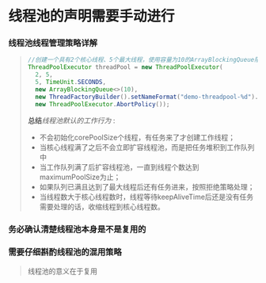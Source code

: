 # 线程池的声明需要手动进行

### 线程池线程管理策略详解

> ```java
> //创建一个具有2个核心线程、5个最大线程，使用容量为10的ArrayBlockingQueue阻塞队列作为工作队列的线程池，使用默认的AbortPolicy拒绝策略 
> ThreadPoolExecutor threadPool = new ThreadPoolExecutor( 
>   2, 5, 
>   5, TimeUnit.SECONDS, 
>   new ArrayBlockingQueue<>(10), 
>   new ThreadFactoryBuilder().setNameFormat("demo-threadpool-%d").get(), 
>   new ThreadPoolExecutor.AbortPolicy());
> ```
>
> __总结__*线程池默认的工作行为* :
>
> - 不会初始化corePoolSize个线程，有任务来了才创建工作线程；
> - 当核心线程满了之后不会立即扩容线程池，而是把任务堆积到工作队列中
> - 当工作队列满了后扩容线程池，一直到线程个数达到maximumPoolSize为止；
> - 如果队列已满且达到了最大线程后还有任务进来，按照拒绝策略处理；
> - 当线程数大于核心线程数时，线程等待keepAliveTime后还是没有任务需要处理的话，收缩线程到核心线程数。

### 务必确认清楚线程池本身是不是复用的

### 需要仔细斟酌线程池的混用策略

> 线程池的意义在于复用

